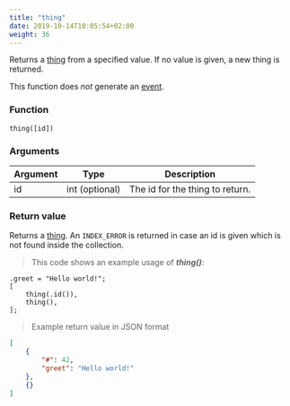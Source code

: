 ```yaml
---
title: "thing"
date: 2019-10-14T10:05:54+02:00
weight: 36
---
```


Returns a [thing](../../data-types/thing) from a specified value.
If no value is given, a new thing is returned.

This function does *not* generate an [event](../../events).

### Function

`thing([id])`

### Arguments

Argument | Type | Description
-------- | ---- | -----------
id | int (optional) | The id for the thing to return.

### Return value

Returns a [thing](../../data-types/thing).
An `INDEX_ERROR` is returned in case an id is given which is not found inside the collection.

> This code shows an example usage of ***thing()***:

```thingsdb,should_pass
.greet = "Hello world!";
[
    thing(.id()),
    thing(),
];
```

> Example return value in JSON format

```json
[
    {
        "#": 42,
        "greet": "Hello world!"
    },
    {}
]
```
